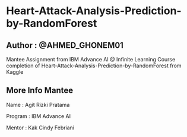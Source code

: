 # Heart-Attack-Analysis-Prediction-by-RandomForest

## Author : @AHMED_GHONEM01

Mantee Assignment from IBM Advance AI @ Infinite Learning Course completion of Heart-Attack-Analysis-Prediction-by-RandomForest from Kaggle

## More Info Mantee

Name      : Agit Rizki Pratama

Program   : IBM Advance AI

Mentor    : Kak Cindy Febriani
